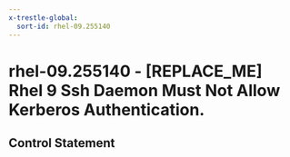```yaml
---
x-trestle-global:
  sort-id: rhel-09.255140
---
```


# rhel-09.255140 - \[REPLACE_ME\] Rhel 9 Ssh Daemon Must Not Allow Kerberos Authentication.

## Control Statement
